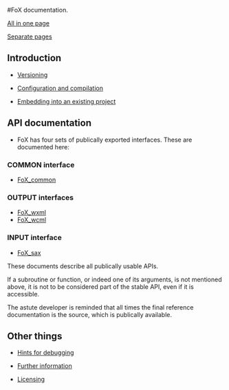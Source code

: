 #FoX documentation.

[All in one page](FoX_DoX.html)

[Separate pages](FoX.html)
## Introduction

* [Versioning](|Versioning|)

* [Configuration and compilation](|Compilation|)

* [Embedding into an existing project](|Embedding|)

## API documentation

* FoX has four sets of publically exported interfaces. These are documented here:

### COMMON interface

* [FoX_common](|FoX_common|)

### OUTPUT interfaces

* [FoX_wxml](|FoX_wxml|)
* [FoX_wcml](|FoX_wcml|)

### INPUT interface

* [FoX_sax](|FoX_sax|)

These documents describe all publically usable APIs.

If a subroutine or function, or indeed one of its arguments, is not mentioned above, it is not to be considered part of the stable API, even if it is accessible.

The astute developer is reminded that all times the final reference documentation is the source, which is publically available.

## Other things

* [Hints for debugging](|Debugging|)

* [Further information](|Information|)

* [Licensing](|Licensing|)
